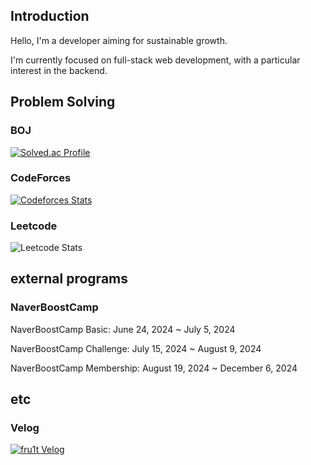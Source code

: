## Introduction 
Hello, I'm a developer aiming for sustainable growth.

I'm currently focused on full-stack web development, with a particular interest in the backend.

## Problem Solving
### BOJ 

[![Solved.ac Profile](http://mazassumnida.wtf/api/v2/generate_badge?boj=ilovecoffee)](https://solved.ac/ilovecoffee/)

### CodeForces

[![Codeforces Stats](https://codeforces-readme-stats.vercel.app/api/card?username=fru1t)](https://codeforces.com/profile/fru1t)

### Leetcode

![Leetcode Stats](https://leetcard.jacoblin.cool/fru1t_)



## external programs
### NaverBoostCamp
NaverBoostCamp Basic: June 24, 2024 ~ July 5, 2024 

NaverBoostCamp Challenge: July 15, 2024 ~ August 9, 2024 

NaverBoostCamp Membership: August 19, 2024 ~ December 6, 2024

## etc
### Velog

[![fru1t Velog](http://img.shields.io/badge/-Velog-12b886?style=round-square&logo=Vimeo&logoColor=white&link=https://velog.io/@fru1t/)](https://velog.io/@fru1t)
